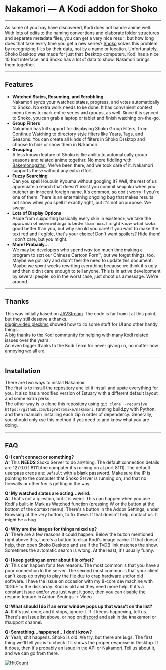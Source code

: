 # Nakamori — A Kodi addon for Shoko

---------------------------------------------------------

As some of you may have discovered, Kodi does not handle anime well. With lots of edits to the naming conventions and elaborate folder structures and separate metadata files, you can get a very nice result, but how long does that take every time you get a new series? [Shoko](https://shokoanime.com) solves this problem by recognizing files by their data, not by a name or location. Unfortunately, Shoko Desktop was made for just that: Desktop computers. Kodi has a nice 10 foot interface, and Shoko has a lot of data to show. Nakamori brings them together.

---------------------------------------------------------

## Features

- **Watched States, Resuming, and Scrobbling**\
  Nakamori syncs your watched states, progress, and votes automatically to Shoko. No extra work needs to be done. It has convenient context menu items to mark entire series and groups, as well. Since it is synced to Shoko, you can grab a laptop or tablet and finish watching on-the-go.
- **Group Filters**\
  Nakamori has full support for displaying Shoko Group Filters, from Continue Watching to directory style filters like Years, Tags, and Seasons. You can create all kinds of filters in Shoko Desktop and choose to hide or show them in Nakamori.
- **Grouping**\
  A less known feature of Shoko is the ability to automatically group seasons and related anime together. No more fiddling with [Bakemonogatari](http://anidb.net/perl-bin/animedb.pl?show=rel&aid=6327). We've been there, and we took care of it. Nakamori supports these without any extra effort.
- **Fuzzy Searching**\
  Can you spell Hououin Kyouma without googling it? Well, the rest of us appreciate a search that doesn't insist you commit seppuku when you butcher an innocent foreign name. It's common, so don't worry if you're one of them. There is an entertaining ongoing bug that makes results not show when you spell it exactly right, but it's not on purpose. We swear.
- **Lots of Display Options**\
  Aside from supporting basically every skin in existence, we take the approach of more settings is better than less. I might know what looks good better than you, but why should you care! If you want to make the text red and illegible, that's your choice! Don't want spoilers? Hide them! I don't care, but *you* might.
- **More! Probably...**\
  We may be developers who spend *way* too much time making a program to sort our Chinese Cartoon Porn™, but we forget things, too. Maybe we got lazy and didn't feel the need to update this document. Maybe we spent weeks rewriting everything because we think it's ugly and then didn't care enough to tell anyone. This is in active development by several people, so in the worst case, just shoot us a message. We're around.

---------------------------------------------------------

## Thanks

This was initially based on [JAVStream](http://www.ptom.co.uk/home/). The code is far from it at this point, but they still deserve a thanks.\
[plugin.video.plexbmc](https://github.com/hippojay/plugin.video.plexbmc/) showed how to do some stuff for UI and other handy things.\
A big thanks to the Kodi community for helping with many Kodi related issues over the years.\
An even bigger thanks to the Kodi Team for never giving up, no matter how annoying we all are.

---------------------------------------------------------

## Installation

There are two ways to install Nakamori.\
The first is to install the [repository](https://shokunin.monogatari.pl/repo/repository.nakamori.zip) and let it install and upate everything for you. It also has a modified version of Estuary with a different default layout and some extra perks.\
The other way is to clone this repository using  `git clone --recursive https://github.com/bigretromike/nakamori`, running build.py with Python, and then manually installing each zip in order of dependency. Generally, you should only use this method if you need to and know what you are doing.

---------------------------------------------------------

## FAQ

**Q: I can't connect or something?**\
**A:** This **NEEDS** Shoko Server to do anything. The default connection details are 127.0.0.1:8111 (the computer it's running on at port 8111). The default userpass creds are: `Default` with a blank password. Make sure the IP is pointing to the computer that Shoko Server is running on, and that no firewalls or other *fun* is getting in the way.

**Q: My watched states are acting...weird.**\
**A:** That's not a question, but it is weird. This can happen when you use Kodi's built-in Mark as Watched function (pressing W or the button at the bottom of the context menu). There's a button in the Addon Settings, under Browsing at the very bottom, to fix these. If that doesn't help, contact us. It might be a bug.

**Q: Why are the images for things mixed up?**\
**A:** There are a few reasons it could happen. Below the button mentioned right above this, there's a button to clear Kodi's image cache. If that doesn't help, then open Shoko Desktop and see if the TvDB link matches the show. Sometimes the automatic search is wrong. At the least, it's usually funny.

**Q: I keep getting an error about file offset?**\
**A:** This can happen for a few reasons. The most common is that you have a poor connection to the server. The second most common is that your client can't keep up trying to play the file due to crap hardware and/or old software. I have the issue on occasion with my 8-core dev machine with 10GbE to the disk array. Kodi is old and they need more help. If it's a constant issue and/or you just want it gone, then you can disable the resume feature in Addon Settings -> Video.

**Q: What should I do if an error window pops up that wasn't on the list?**\
**A:** If it's just once, and it stops, ignore it. If it keeps happening, tell us. There's an Issue list above, or hop on [discord](https://discordapp.com/invite/vpeHDsg) and ask in the #nakamori or #support channel.

**Q: Something...happened...I don't know?**\
**A:** Yeah, shit happens. Shoko is old. We try, but there are bugs. The first thing we'll tell you is to check if it shows the proper response in Desktop. If it does, then it's probably an issue in the API or Nakamori. Tell us about it, and we can go from there.

[![HitCount](http://hits.dwyl.io/bigretromike/nakamori.svg)](http://hits.dwyl.io/bigretromike/nakamori)

